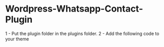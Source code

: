 # Wordpress-Whatsapp-Contact-Plugin

1 - Put the plugin folder in the plugins folder.
2 - Add the following code to your theme


<?php
if(function_exists('lacni_whatsapp_message')) {lacni_whatsapp_message();}?>
